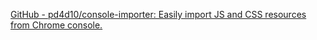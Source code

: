 
[GitHub - pd4d10/console-importer: Easily import JS and CSS resources from Chrome console.](https://github.com/pd4d10/console-importer)
